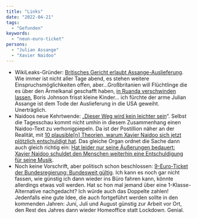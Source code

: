 ```yaml
---
title: "Links"
date: "2022-04-21"
tags:
  - "Gefunden"
keywords:
  - "neun-euro-ticket"
persons:
  - "Julian Assange"
  - "Xavier Naidoo"
---
```


- WikiLeaks-Gründer: [Britisches Gericht erlaubt Assange-Auslieferung](https://www.tagesschau.de/ausland/assange-auslieferung-115.html). Wie immer ist nicht aller Tage abend, es stehen weitere Einspruchsmöglichkeiten offen, aber…Großbritanien will Flüchtlinge die es über den Ärmelkanal geschafft haben, [in Ruanda verschwinden lassen](https://www.zeit.de/politik/ausland/2022-04/grossbritannien-fluechtlingspolitik-ruanda-asylbewerber-abschiebung), Boris Johnson frisst kleine Kinder… ich fürchte der arme Julian Assange ist dem Tode der Auslieferung in die USA geweiht. Unerträglich.
- Naidoos neue Kehrtwende: „[Dieser Weg wird kein leichter sein](https://www.tagesschau.de/faktenfinder/xavier-naidoo-videobotschaft-101.html)“. Selbst die Tagesschau kommt nicht umhin in diesem Zusammenhang einen Naidoo-Text zu verhonigpiepeln. Da ist der Postillion näher an der Realität, mit [10 plausible\[n\] Theorien, warum Xavier Naidoo sich jetzt plötzlich entschuldigt hat](https://www.der-postillon.com/2022/04/xavier2.html). Das gleiche Organ ordnet die Sache dann auch gleich richtig ein: [Hat leider nur seine Äußerungen bedauert: Xavier Naidoo schuldet den Menschen weiterhin eine Entschuldigung für seine Musik](https://www.der-postillon.com/2022/04/xavier1.html).
- Noch keine Vorschrift, aber politisch schon beschlossen: [9-Euro-Ticket der Bundesregierung: Bundesweit gültig](https://taz.de/9-Euro-Ticket-der-Bundesregierung/!5849521/). Ich kann es noch gar nicht fassen, wie günstig ich dann wieder ins Büro fahren kann, könnte allerdings etwas voll werden. Hat sc hon mal jemand über eine 1-Klasse-Alternative nachgedacht? Ich würde auch das Doppelte zahlen! Jedenfalls eine gute Idee, die auch fortgeführt werden sollte in den kommenden Jahren: Juni, Juli und August günstig zur Arbeit vor Ort, den Rest des Jahres dann wieder Homeoffice statt Lockdown. Genial.
